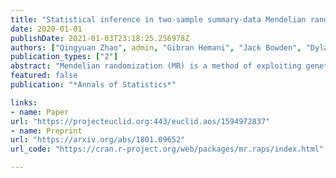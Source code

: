 ```yaml
---
title: "Statistical inference in two-sample summary-data Mendelian randomization using robust adjusted profile score"
date: 2020-01-01
publishDate: 2021-01-03T23:18:25.256978Z
authors: ["Qingyuan Zhao", admin, "Gibran Hemani", "Jack Bowden", "Dylan S. Small"]
publication_types: ["2"]
abstract: "Mendelian randomization (MR) is a method of exploiting genetic variation to unbiasedly estimate a causal effect in presence of unmeasured confounding. MR is being widely used in epidemiology and other related areas of population science. In this paper, we study statistical inference in the increasingly popular two-sample summary-data MR design. We show a linear model for the observed associations approximately holds in a wide variety of settings when all the genetic variants satisfy the exclusion restriction assumption, or in genetic terms, when there is no pleiotropy. In this scenario, we derive a maximum profile likelihood estimator with provable consistency and asymptotic normality. However, through analyzing real datasets, we find strong evidence of both systematic and idiosyncratic pleiotropy in MR, echoing the omnigenic model of complex traits that is recently proposed in genetics. We model the systematic pleiotropy by a random effects model, where no genetic variant satisfies the exclusion restriction condition exactly. In this case, we propose a consistent and asymptotically normal estimator by adjusting the profile score. We then tackle the idiosyncratic pleiotropy by robustifying the adjusted profile score. We demonstrate the robustness and efficiency of the proposed methods using several simulated and real datasets."
featured: false
publication: "*Annals of Statistics*"

links:
- name: Paper
url: "https://projecteuclid.org:443/euclid.aos/1594972837"
- name: Preprint
url: "https://arxiv.org/abs/1801.09652"
url_code: "https://cran.r-project.org/web/packages/mr.raps/index.html"

---
```


